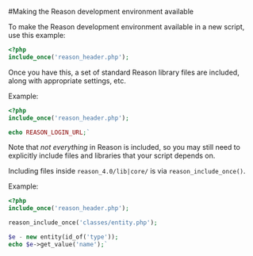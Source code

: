 #Making the Reason development environment available

To make the Reason development environment available in a new script, use this example:

```php
<?php
include_once('reason_header.php');
```

Once you have this, a set of standard Reason library files are included, along with appropriate settings, etc.

Example:

```php
<?php
include_once('reason_header.php');

echo REASON_LOGIN_URL;`
```

Note that *not everything* in Reason is included, so you may still need to explicitly include files and libraries that your script depends on.

Including files inside `reason_4.0/lib|core/` is via `reason_include_once()`.

Example:

```php
<?php
include_once('reason_header.php');

reason_include_once('classes/entity.php');

$e - new entity(id_of('type'));
echo $e->get_value('name');`
```